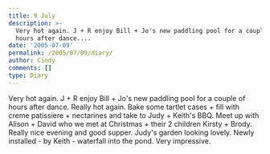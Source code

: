 ```yaml
---
title: 9 July
description: >-
  Very hot again. J + R enjoy Bill + Jo's new paddling pool for a couple of
  hours after dance....
date: '2005-07-09'
permalink: /2005/07/09/diary/
author: Cindy
comments: []
type: Diary
---
```


Very hot again. J + R enjoy Bill + Jo's new paddling pool for a couple of hours after dance. Really hot again. Bake some tartlet cases + fill with creme patissiere + nectarines and take to Judy + Keith's BBQ. Meet up with Alison + David who we met at Christmas + their 2 children Kirsty + Brody. Really nice evening and good supper. Judy's garden looking lovely. Newly installed - by Keith - waterfall into the pond. Very impressive.
